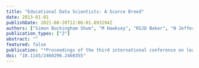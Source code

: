 ```yaml
---
title: "Educational Data Scientists: A Scarce Breed"
date: 2013-01-01
publishDate: 2021-08-20T12:06:01.893294Z
authors: ["Simon Buckingham Shum", "M Hawksey", "RSJD Baker", "N Jeffery", "JT Behrens", " ..."]
publication_types: ["2"]
abstract: ""
featured: false
publication: "*Proceedings of the third international conference on learning analytics and łdots*"
doi: "10.1145/2460296.2460355"
---
```


